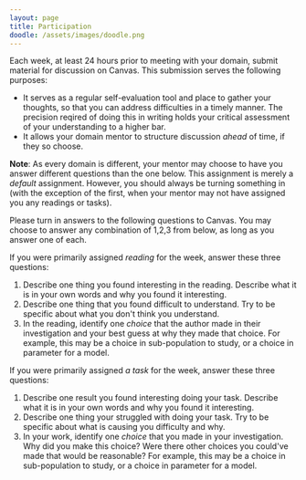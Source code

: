 ```yaml
---
layout: page
title: Participation
doodle: /assets/images/doodle.png
---
```


Each week, at least 24 hours prior to meeting with your domain, submit
material for discussion on Canvas. This submission serves the
following purposes:
* It serves as a regular self-evaluation tool and place to gather your
  thoughts, so that you can address difficulties in a timely
  manner. The precision reqired of doing this in writing holds your
  critical assessment of your understanding to a higher bar.
* It allows your domain mentor to structure discussion *ahead* of
  time, if they so choose.

**Note**: As every domain is different, your mentor may choose to have
you answer different questions than the one below. This assignment is
merely a *default* assignment. However, you should always be turning
something in (with the exception of the first, when your mentor may
not have assigned you any readings or tasks).

Please turn in answers to the following questions to Canvas. You may
choose to answer any combination of 1,2,3 from below, as long as you
answer one of each.

If you were primarily assigned *reading* for the week, answer these
three questions:
1. Describe one thing you found interesting in the reading. Describe
   what it is in your own words and why you found it interesting.
2. Describe one thing that you found difficult to understand. Try to
   be specific about what you don't think you understand. 
3. In the reading, identify one *choice* that the author made in their
   investigation and your best guess at why they made that
   choice. For example, this may be a choice in sub-population to
   study, or a choice in parameter for a model.

If you were primarily assigned *a task* for the week, answer these
three questions:
1. Describe one result you found interesting doing your task. Describe
   what it is in your own words and why you found it interesting.
2. Describe one thing your struggled with doing your task. Try to
   be specific about what is causing you difficulty and why. 
3. In your work, identify one *choice* that you made in your
   investigation. Why did you make this choice? Were there other
   choices you could've made that would be reasonable? For example,
   this may be a choice in sub-population to study, or a choice in
   parameter for a model.
